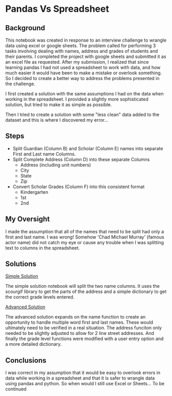 # Pandas Vs Spreadsheet

## Background

This notebook was created in response to an interview challenge to wrangle data using excel or google sheets.  The problem called for performing 3 tasks involving dealing with names, address and grades of students and their parents.  I completed the project with google sheets and submitted it as an excel file as requested.  After my submission, I realized that since learning pandas I had not used a spreadsheet to work with data, and how much easier it would have been to make a mistake or overlook something. So I decided to create a better way to address the problems presented in the challenge. 

I first created a solution with the same assumptions I had on the data when working in the spreadsheet.  I provided a slightly more sophisticated solution, but tried to make it as simple as possible.  

Then I tried to create a solution with some "less clean" data added to the dataset and this is where I discovered my error...

## Steps

* Split Guardian (Column B) and Scholar (Column E) names into separate First and Last
name Columns.
* Split Complete Address (Column D) into these separate Columns
    *   Address (including unit numbers)
    *   City
    *   State
    *   Zip
* Convert Scholar Grades (Column F) into this consistent format
    *   Kindergarten
    *   1st
    *   2nd
## My Oversight 

I made the assumption that all of the names that need to be split had only a first and last name.  I was wrong! Somehow 'Chad Michael Murray' (famous actor name) did not catch my eye or cause any trouble when I was splitting text to columns in the spreadsheet.  

## Solutions

[Simple Solution](solution.ipynb)

The simple solution notebook will split the two name columns. It uses the scourgif library to get the parts of the address and a simple dictionary to get the correct grade levels entered.

[Advanced Solution](advanced_solution.ipynb)

The advanced solution expands on the name function to create an opportunity to handle multiple word first and last names.  These would ultimately need to be verified in a real situation.  The address funciton only needed to be slightly adjusted to allow for 2 line street addresses.  And finally the grade level functions were modified with a user entry option and a more detailed dictionary.


## Conclusions

I was correct in my assumption that it would be easy to overlook errors in data while working in a spreadsheet and that it is safer to wrangle data using pandas and python.  So when would I still use Excel or Sheets... To be continued